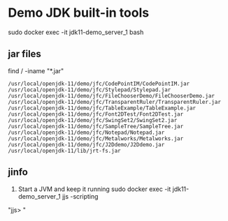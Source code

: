 # Demo JDK built-in tools

sudo docker exec -it jdk11-demo_server_1 bash

## jar files

find / -iname "*.jar"

```
/usr/local/openjdk-11/demo/jfc/CodePointIM/CodePointIM.jar
/usr/local/openjdk-11/demo/jfc/Stylepad/Stylepad.jar
/usr/local/openjdk-11/demo/jfc/FileChooserDemo/FileChooserDemo.jar
/usr/local/openjdk-11/demo/jfc/TransparentRuler/TransparentRuler.jar
/usr/local/openjdk-11/demo/jfc/TableExample/TableExample.jar
/usr/local/openjdk-11/demo/jfc/Font2DTest/Font2DTest.jar
/usr/local/openjdk-11/demo/jfc/SwingSet2/SwingSet2.jar
/usr/local/openjdk-11/demo/jfc/SampleTree/SampleTree.jar
/usr/local/openjdk-11/demo/jfc/Notepad/Notepad.jar
/usr/local/openjdk-11/demo/jfc/Metalworks/Metalworks.jar
/usr/local/openjdk-11/demo/jfc/J2Ddemo/J2Ddemo.jar
/usr/local/openjdk-11/lib/jrt-fs.jar
```

## jinfo

1) Start a JVM and keep it running
sudo docker exec -it jdk11-demo_server_1 jjs -scripting

"jjs> "
